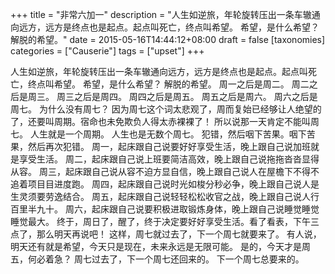 +++
title = "非常六加一"
description = "人生如逆旅，年轮旋转压出一条车辙通向远方，远方是终点也是起点。起点叫死亡，终点叫希望。 希望，是什么希望？ 解脱的希望。"
date = 2015-05-16T14:44:12+08:00
draft = false
[taxonomies]
categories =  ["Causerie"]
tags = ["upset"]
+++

人生如逆旅，年轮旋转压出一条车辙通向远方，远方是终点也是起点。起点叫死亡，终点叫希望。
希望，是什么希望？
解脱的希望。
周一之后是周二。
周二之后是周三。
周三之后是周四。
周四之后是周五。
周五之后是周六。
周六之后是周七。
为什么没有周七？
因为周七这个词太悲观了，周而复始已经够让人绝望的了，还要叫周期。宿命也未免欺负人得太赤裸裸了！
所以说那一天肯定不能叫周七。
人生就是一个周期。
人生也是无数个周七。
犯错，然后咽下苦果。咽下苦果，然后再次犯错。
周一，起床跟自己说要好好享受生活，晚上跟自己说加班就是享受生活。
周二，起床跟自己说上班要简洁高效，晚上跟自己说拖拖沓沓显得从容。
周三，起床跟自己说从容不迫方显自信，晚上跟自己说人在屋檐下不得不追着项目目进度跑。
周四，起床跟自己说时光如梭分秒必争，晚上跟自己说人是生灵须要劳逸结合。
周五，起床跟自己说轻轻松松收官之战，晚上跟自己说人行百里半九十。
周六，起床跟自己说要积极进取锻炼身体，晚上跟自己说睡觉睡觉睡觉最大。
终于，周日了，醒了，终于决定要好好享受生活。看了看表，下午三点了，那么明天再说吧！
这样，周七就过去了，下一个周七就要来了。
有人说，明天还有就是希望，今天只是现在，未来永远是无限可能。
是的，今天才是周五，何必着急？
周七过去了，下一个周七还回来的。
下一个周七总要来的。
